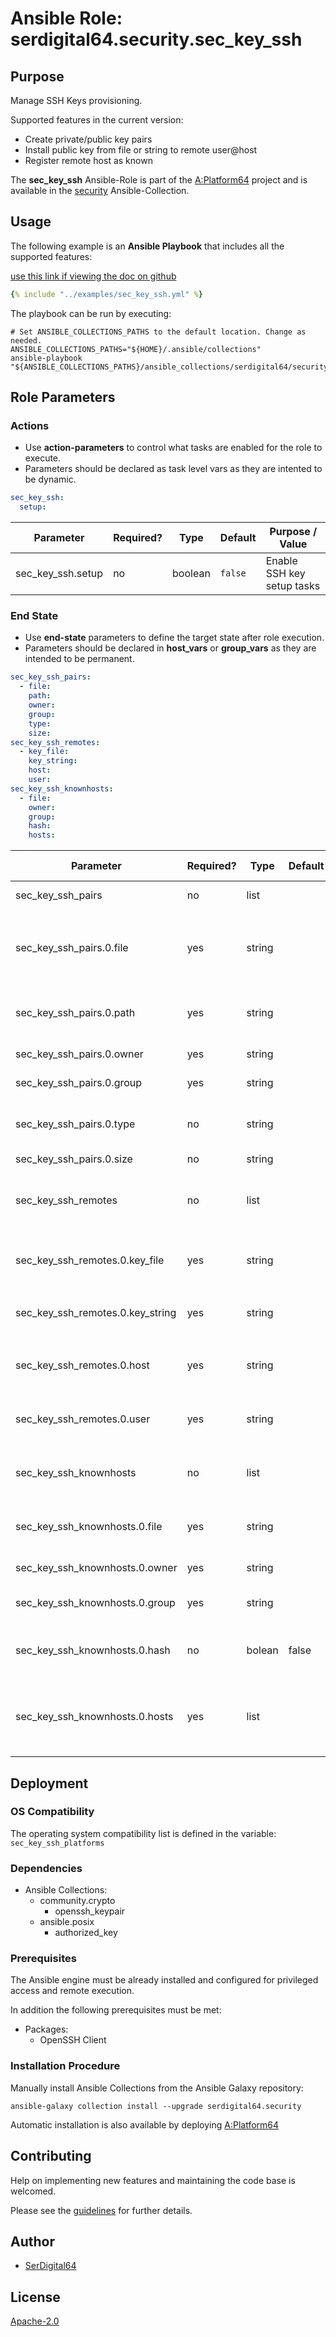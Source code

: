 # Ansible Role: serdigital64.security.sec_key_ssh

## Purpose

Manage SSH Keys provisioning.

Supported features in the current version:

- Create private/public key pairs
- Install public key from file or string to remote user@host
- Register remote host as known

The **sec_key_ssh** Ansible-Role is part of the [A:Platform64](https://github.com/serdigital64/aplatform64) project and is available in the [security](https://aplatform64.readthedocs.io/en/latest/collections/security) Ansible-Collection.

## Usage

The following example is an **Ansible Playbook** that includes all the supported features:

[use this link if viewing the doc on github](https://github.com/aplatform64/security/blob/main/playbooks/sec_key_ssh.yml)

```yaml
{% include "../examples/sec_key_ssh.yml" %}
```

The playbook can be run by executing:

```shell
# Set ANSIBLE_COLLECTIONS_PATHS to the default location. Change as needed.
ANSIBLE_COLLECTIONS_PATHS="${HOME}/.ansible/collections"
ansible-playbook "${ANSIBLE_COLLECTIONS_PATHS}/ansible_collections/serdigital64/security/playbooks/sec_key_ssh.yml"
```

## Role Parameters

### Actions

- Use **action-parameters** to control what tasks are enabled for the role to execute.
- Parameters should be declared as task level vars as they are intented to be dynamic.

```yaml
sec_key_ssh:
  setup:
```

| Parameter         | Required? | Type    | Default | Purpose / Value            |
| ----------------- | --------- | ------- | ------- | -------------------------- |
| sec_key_ssh.setup | no        | boolean | `false` | Enable SSH key setup tasks |

### End State

- Use **end-state** parameters to define the target state after role execution.
- Parameters should be declared in **host_vars** or **group_vars** as they are intended to be permanent.

```yaml
sec_key_ssh_pairs:
  - file:
    path:
    owner:
    group:
    type:
    size:
sec_key_ssh_remotes:
  - key_file:
    key_string:
    host:
    user:
sec_key_ssh_knownhosts:
  - file:
    owner:
    group:
    hash:
    hosts:
```

| Parameter                        | Required? | Type   | Default | Purpose / Value                                                    |
| -------------------------------- | --------- | ------ | ------- | ------------------------------------------------------------------ |
| sec_key_ssh_pairs                | no        | list   |         | Define list of ssh key pairs                                       |
| sec_key_ssh_pairs.0.file         | yes       | string |         | Private key file name. Public file will add the `.pub` extension   |
| sec_key_ssh_pairs.0.path         | yes       | string |         | Full path where the key pair will be written to                    |
| sec_key_ssh_pairs.0.owner        | yes       | string |         | Key pair owner                                                     |
| sec_key_ssh_pairs.0.group        | yes       | string |         | Key pair group owner                                               |
| sec_key_ssh_pairs.0.type         | no        | string |         | Key pair type. Valid format as in ssh-keygen                       |
| sec_key_ssh_pairs.0.size         | no        | string |         | Key pair size                                                      |
| sec_key_ssh_remotes              | no        | list   |         | Define list of remote hosts where public keys will be installed to |
| sec_key_ssh_remotes.0.key_file   | yes       | string |         | Full path to the public key file in the source host                |
| sec_key_ssh_remotes.0.key_string | yes       | string |         | Public key content. If set ignore `key_file`                       |
| sec_key_ssh_remotes.0.host       | yes       | string |         | Host name where the key will be installed to                       |
| sec_key_ssh_remotes.0.user       | yes       | string |         | To what user the key will be installed to                          |
| sec_key_ssh_knownhosts           | no        | list   |         | Define list of hosts to register as known                          |
| sec_key_ssh_knownhosts.0.file    | yes       | string |         | Full path to the known_hosts file                                  |
| sec_key_ssh_knownhosts.0.owner   | yes       | string |         | Known_hosts file owner                                             |
| sec_key_ssh_knownhosts.0.group   | yes       | string |         | Known_hosts file group owner                                       |
| sec_key_ssh_knownhosts.0.hash    | no        | bolean | false   | Hash the hostname before registering?                              |
| sec_key_ssh_knownhosts.0.hosts   | yes       | list   |         | List of hosts to register in the known_hosts file. Use FQDNs       |

## Deployment

### OS Compatibility

The operating system compatibility list is defined in the variable: `sec_key_ssh_platforms`

### Dependencies

- Ansible Collections:
  - community.crypto
    - openssh_keypair
  - ansible.posix
    - authorized_key

### Prerequisites

The Ansible engine must be already installed and configured for privileged access and remote execution.

In addition the following prerequisites must be met:

- Packages:
  - OpenSSH Client

### Installation Procedure

Manually install Ansible Collections from the Ansible Galaxy repository:

```shell
ansible-galaxy collection install --upgrade serdigital64.security
```

Automatic installation is also available by deploying [A:Platform64](https://aplatform64.readthedocs.io/en/latest/#deployment)

## Contributing

Help on implementing new features and maintaining the code base is welcomed.

Please see the [guidelines](https://aplatform64.readthedocs.io/en/latest/contributing/CONTRIBUTING) for further details.

## Author

- [SerDigital64](https://serdigital64.github.io/)

## License

[Apache-2.0](https://www.apache.org/licenses/LICENSE-2.0.txt)
